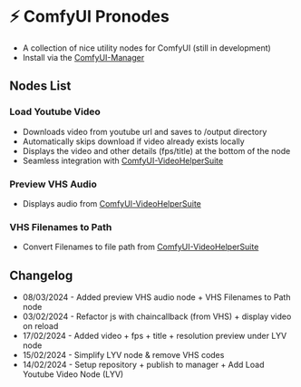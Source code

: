 # ⚡ ComfyUI Pronodes

- A collection of nice utility nodes for ComfyUI (still in development)
- Install via the [ComfyUI-Manager](https://github.com/ltdrdata/ComfyUI-Manager)

## Nodes List

### Load Youtube Video

- Downloads video from youtube url and saves to /output directory
- Automatically skips download if video already exists locally
- Displays the video and other details (fps/title) at the bottom of the node
- Seamless integration with [ComfyUI-VideoHelperSuite](https://github.com/Kosinkadink/ComfyUI-VideoHelperSuite)

### Preview VHS Audio

- Displays audio from [ComfyUI-VideoHelperSuite](https://github.com/Kosinkadink/ComfyUI-VideoHelperSuite)

### VHS Filenames to Path

- Convert Filenames to file path from [ComfyUI-VideoHelperSuite](https://github.com/Kosinkadink/ComfyUI-VideoHelperSuite)

## Changelog

- 08/03/2024 - Added preview VHS audio node + VHS Filenames to Path node
- 03/02/2024 - Refactor js with chaincallback (from VHS) + display video on reload
- 17/02/2024 - Added video + fps + title + resolution preview under LYV node
- 15/02/2024 - Simplify LYV node & remove VHS codes
- 14/02/2024 - Setup repository + publish to manager + Add Load Youtube Video Node (LYV)
